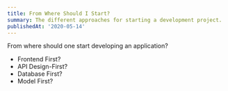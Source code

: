 ```yaml
---
title: From Where Should I Start?
summary: The different approaches for starting a development project.
publishedAt: '2020-05-14'
---
```


From where should one start developing an application?

- Frontend First?
- API Design-First?
- Database First?
- Model First?
